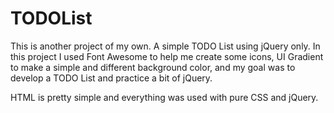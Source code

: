 # TODOList

This is another project of my own. A simple TODO List using jQuery only.
In this project I used Font Awesome to help me create some icons, UI Gradient to make a simple and different background color, and my goal was to develop a TODO List and practice a bit of jQuery.

HTML is pretty simple and everything was used with pure CSS and jQuery.

